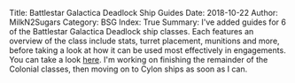 Title: Battlestar Galactica Deadlock Ship Guides
Date: 2018-10-22
Author: MilkN2Sugars
Category: BSG
Index: True
Summary: I've added guides for 6 of the Battlestar Galactica Deadlock ship classes. Each features an overview of the class include stats, turret placement, munitions and more, before taking a look at how it can be used most effectively in engagements. You can take a look [here]({filename}/BSG/ships.md). I'm working on finishing the remainder of the Colonial classes, then moving on to Cylon ships as soon as I can.    
